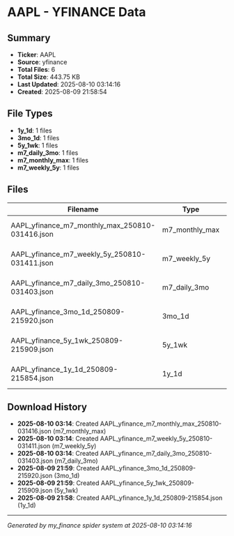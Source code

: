 # AAPL - YFINANCE Data

## Summary
- **Ticker**: AAPL
- **Source**: yfinance
- **Total Files**: 6
- **Total Size**: 443.75 KB
- **Last Updated**: 2025-08-10 03:14:16
- **Created**: 2025-08-09 21:58:54

## File Types
- **1y_1d**: 1 files
- **3mo_1d**: 1 files
- **5y_1wk**: 1 files
- **m7_daily_3mo**: 1 files
- **m7_monthly_max**: 1 files
- **m7_weekly_5y**: 1 files

## Files

| Filename | Type | Size | Created | MD5 Hash |
|----------|------|------|---------|----------|
| AAPL_yfinance_m7_monthly_max_250810-031416.json | m7_monthly_max | 110.9 KB | 2025-08-10 03:14 | `49bc27ce...` |
| AAPL_yfinance_m7_weekly_5y_250810-031411.json | m7_weekly_5y | 77.96 KB | 2025-08-10 03:14 | `fcfe0660...` |
| AAPL_yfinance_m7_daily_3mo_250810-031403.json | m7_daily_3mo | 50.33 KB | 2025-08-10 03:14 | `4c28b901...` |
| AAPL_yfinance_3mo_1d_250809-215920.json | 3mo_1d | 50.42 KB | 2025-08-09 21:59 | `7d527a90...` |
| AAPL_yfinance_5y_1wk_250809-215909.json | 5y_1wk | 78.05 KB | 2025-08-09 21:59 | `9fe12ab3...` |
| AAPL_yfinance_1y_1d_250809-215854.json | 1y_1d | 76.08 KB | 2025-08-09 21:58 | `aba69d2d...` |

## Download History

- **2025-08-10 03:14**: Created AAPL_yfinance_m7_monthly_max_250810-031416.json (m7_monthly_max)
- **2025-08-10 03:14**: Created AAPL_yfinance_m7_weekly_5y_250810-031411.json (m7_weekly_5y)
- **2025-08-10 03:14**: Created AAPL_yfinance_m7_daily_3mo_250810-031403.json (m7_daily_3mo)
- **2025-08-09 21:59**: Created AAPL_yfinance_3mo_1d_250809-215920.json (3mo_1d)
- **2025-08-09 21:59**: Created AAPL_yfinance_5y_1wk_250809-215909.json (5y_1wk)
- **2025-08-09 21:58**: Created AAPL_yfinance_1y_1d_250809-215854.json (1y_1d)

---
*Generated by my_finance spider system at 2025-08-10 03:14:16*
